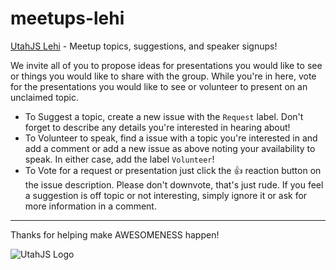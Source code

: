 # meetups-lehi

[UtahJS Lehi](https://www.meetup.com/UtahJS/) - Meetup topics, suggestions, and speaker signups!


We invite all of you to propose ideas for presentations you would like to see or things you would like to share with the group. While you're in here, vote for the presentations you would like to see or volunteer to present on an unclaimed topic.

- To Suggest a topic, create a new issue with the `Request` label. Don't forget to describe any details you're interested in hearing about!
- To Volunteer to speak, find a issue with a topic you're interested in and add a comment or add a new issue as above noting your availability to speak. In either case, add the label `Volunteer`!
- To Vote for a request or presentation just click the :+1: reaction button on the issue description. Please don't downvote, that's just rude. If you feel a suggestion is off topic or not interesting, simply ignore it or ask for more information in a comment.

---

Thanks for helping make AWESOMENESS happen!

![UtahJS Logo](https://avatars3.githubusercontent.com/u/1106308?v=3&s=140)
